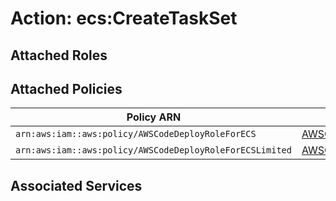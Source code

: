 # Action: ecs:CreateTaskSet

## Attached Roles

## Attached Policies

| Policy ARN | Policy Name |
|------------|-------------|
| `arn:aws:iam::aws:policy/AWSCodeDeployRoleForECS` | [AWSCodeDeployRoleForECS](../policies.md#awscodedeployroleforecs) |
| `arn:aws:iam::aws:policy/AWSCodeDeployRoleForECSLimited` | [AWSCodeDeployRoleForECSLimited](../policies.md#awscodedeployroleforecslimited) |

## Associated Services

